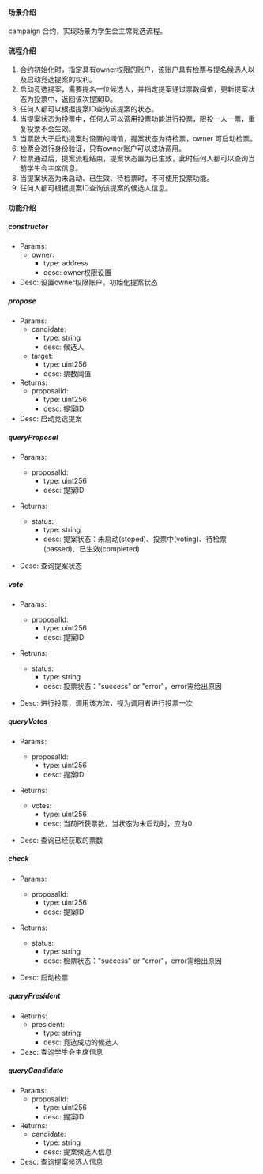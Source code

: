 #### 场景介绍

campaign 合约，实现场景为学生会主席竞选流程。

#### 流程介绍

1. 合约初始化时，指定具有owner权限的账户，该账户具有检票与提名候选人以及启动竞选提案的权利。
2. 启动竞选提案，需要提名一位候选人，并指定提案通过票数阈值，更新提案状态为投票中，返回该次提案ID。
3. 任何人都可以根据提案ID查询该提案的状态。
4. 当提案状态为投票中，任何人可以调用投票功能进行投票，限投一人一票，重复投票不会生效。
5. 当票数大于启动提案时设置的阈值，提案状态为待检票，owner 可启动检票。
6. 检票会进行身份验证，只有owner账户可以成功调用。
7. 检票通过后，提案流程结束，提案状态置为已生效，此时任何人都可以查询当前学生会主席信息。
8. 当提案状态为未启动、已生效、待检票时，不可使用投票功能。
9. 任何人都可根据提案ID查询该提案的候选人信息。

#### 功能介绍

##### constructor

- Params:
  - owner:
    - type: address
    - desc: owner权限设置
- Desc: 设置owner权限账户，初始化提案状态

##### propose

- Params:
  - candidate:
    - type: string
    - desc: 候选人
  - target:
    - type: uint256
    - desc: 票数阈值
- Returns: 
  - proposalId:
    - type: uint256
    - desc: 提案ID
- Desc: 启动竞选提案

##### queryProposal

- Params:
  - proposalId:
    - type: uint256
    - desc: 提案ID

- Returns:
  - status:
    - type: string
    - desc: 提案状态：未启动(stoped)、投票中(voting)、待检票(passed)、已生效(completed)
- Desc: 查询提案状态

##### vote

- Params:
  - proposalId:
    - type: uint256
    - desc: 提案ID

- Retruns:
  - status:
    - type: string
    - desc: 投票状态："success" or "error"，error需给出原因
- Desc: 进行投票，调用该方法，视为调用者进行投票一次

##### queryVotes

- Params:
  - proposalId:
    - type: uint256
    - desc: 提案ID

- Returns:
  - votes:
    - type: uint256
    - desc: 当前所获票数，当状态为未启动时，应为0
- Desc: 查询已经获取的票数

##### check

- Params:
  - proposalId:
    - type: uint256
    - desc: 提案ID

- Returns:
  - status:
    - type: string
    - desc: 检票状态："success" or "error"，error需给出原因
- Desc: 启动检票

##### queryPresident

- Returns:
  - president:
    - type: string
    - desc: 竞选成功的候选人
- Desc: 查询学生会主席信息

##### queryCandidate

- Params:
  - proposalId: 
    - type: uint256
    - desc: 提案ID
- Returns:
  - candidate:
    - type: string
    - desc: 提案候选人信息
- Desc: 查询提案候选人信息